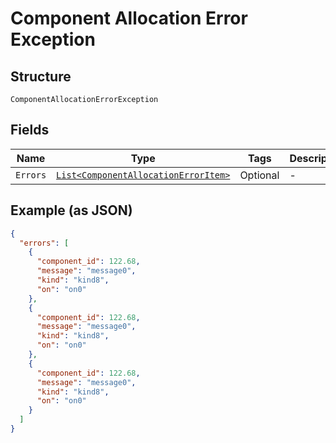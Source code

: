 
# Component Allocation Error Exception

## Structure

`ComponentAllocationErrorException`

## Fields

| Name | Type | Tags | Description |
|  --- | --- | --- | --- |
| `Errors` | [`List<ComponentAllocationErrorItem>`](../../doc/models/component-allocation-error-item.md) | Optional | - |

## Example (as JSON)

```json
{
  "errors": [
    {
      "component_id": 122.68,
      "message": "message0",
      "kind": "kind8",
      "on": "on0"
    },
    {
      "component_id": 122.68,
      "message": "message0",
      "kind": "kind8",
      "on": "on0"
    },
    {
      "component_id": 122.68,
      "message": "message0",
      "kind": "kind8",
      "on": "on0"
    }
  ]
}
```

